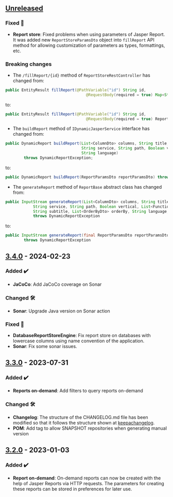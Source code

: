 <!-- ## [Unreleased] -->
<!-- ### Added ✔️-->
<!-- ### Changed 🛠️-->
<!-- ### Deprecated 🛑-->
<!-- ### Removed 🗑️-->
<!-- ### Fixed 🐛-->
<!-- ### Security 🛡️-->

## [Unreleased]
### Fixed 🐛
* **Report store**: Fixed problems when using parameters of Jasper Report. It was added new `ReportStoreParamsDto` object into `fillReport` API method for allowing customization of parameters as types, formattings, etc.
### Breaking changes
* The `/fillReport/{id}` method of `ReportStoreRestController` has changed from:
```java
public EntityResult fillReport(@PathVariable("id") String id,
                                   @RequestBody(required = true) Map<String, Object> bodyParams)
```
to:
```java
public EntityResult fillReport(@PathVariable("id") String id,
                                   @RequestBody(required = true) ReportStoreParamsDto bodyParams)
```

* The `buildReport` method of `IDynamicJasperService` interface has changed from:
```java
public DynamicReport buildReport(List<ColumnDto> columns, String title, List<String> groups, String entity,
                                 String service, String path, Boolean vertical, List<FunctionTypeDto> functions, StyleParamsDto styles, String subtitle,
                                 String language)
        throws DynamicReportException;
```
to:
```java
public DynamicReport buildReport(ReportParamsDto reportParamsDto) throws DynamicReportException;
```

* The `generateReport` method of `ReportBase` abstract class has changed from:
```java
public InputStream generateReport(List<ColumnDto> columns, String title, List<String> groups, String entity,
            String service, String path, Boolean vertical, List<FunctionTypeDto> functions, StyleParamsDto style,
            String subtitle, List<OrderByDto> orderBy, String language, FilterParameter filters, Boolean advQuery)
            throws DynamicReportException
```
to:
```java
public InputStream generateReport(final ReportParamsDto reportParamsDto)
        throws DynamicReportException
```

## [3.4.0] - 2024-02-23
### Added ✔️
* **JaCoCo**: Add JaCoCo coverage on Sonar
### Changed 🛠️
* **Sonar**: Upgrade Java version on Sonar action
### Fixed 🐛
* **DatabaseReportStoreEngine**: Fix report store on databases with lowercase columns using name convention of the application.
* **Sonar**: Fix some sonar issues.
## [3.3.0] - 2023-07-31
### Added ✔️
* **Reports on-demand**: Add filters to query reports on-demand
### Changed 🛠️
* **Changelog**: The structure of the CHANGELOG.md file has been modified so that it follows the structure shown at [keepachangelog](https://keepachangelog.com/).
* **POM**: Add <repositories> tag to allow SNAPSHOT repositories when generating manual version
## [3.2.0] - 2023-01-03
### Added ✔️
* **Report on-demand**: On-demand reports can now be created with the help of Jasper Reports via HTTP requests. The parameters for creating these reports can be stored in preferences for later use.

[unreleased]: https://github.com/ontimize/ontimize-jee-report/compare/3.4.0...HEAD
[3.4.0]: https://github.com/ontimize/ontimize-jee-report/compare/3.3.0...3.4.0
[3.3.0]: https://github.com/ontimize/ontimize-jee-report/compare/3.2.0...3.3.0
[3.2.0]: https://github.com/ontimize/ontimize-jee-report/tree/3.2.0

